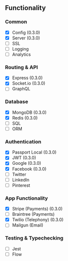 ## Functionality

### Common
- [x] Config (0.3.0)
- [x] Server (0.3.0)
- [ ] SSL
- [ ] Logging
- [ ] Analytics

### Routing & API
- [x] Express (0.3.0)
- [x] Socket.io (0.3.0)
- [ ] GraphQL

### Database
- [x] MongoDB (0.3.0)
- [x] Redis (0.3.0)
- [ ] SQL
- [ ] ORM

### Authentication
- [x] Passport Local (0.3.0)
- [x] JWT (0.3.0)
- [x] Google (0.3.0)
- [x] Facebook (0.3.0)
- [ ] Twitter
- [ ] LinkedIn
- [ ] Pinterest

### App Functionality
- [x] Stripe (Payments) (0.3.0)
- [ ] Braintree (Payments)
- [x] Twilio (Telephony) (0.3.0)
- [ ] Mailgun (Email)

### Testing & Typechecking
- [ ] Jest 
- [ ] Flow
